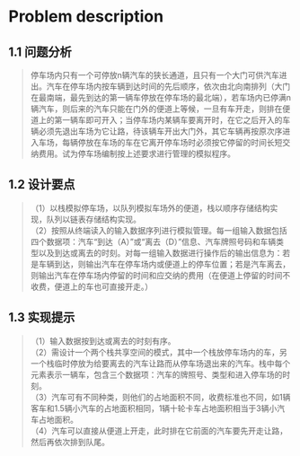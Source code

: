 # Problem description
## 1.1 问题分析
> 停车场内只有一个可停放n辆汽车的狭长通道，且只有一个大门可供汽车进出。汽车在停车场内按车辆到达时间的先后顺序，依次由北向南排列（大门在最南端，最先到达的第一辆车停放在停车场的最北端），若车场内已停满n辆汽车，则后来的汽车只能在门外的便道上等候，一旦有车开走，则排在便道上的第一辆车即可开入；当停车场内某辆车要离开时，在它之后开入的车辆必须先退出车场为它让路，待该辆车开出大门外，其它车辆再按原次序进入车场，每辆停放在车场的车在它离开停车场时必须按它停留的时间长短交纳费用。试为停车场编制按上述要求进行管理的模拟程序。<br>

## 1.2 设计要点
> （1）以栈模拟停车场，以队列模拟车场外的便道，栈以顺序存储结构实现，队列以链表存储结构实现。<br>
> （2）按照从终端读入的输入数据序列进行模拟管理。每一组输入数据包括四个数据项：汽车“到达（A）”或“离去（D）”信息、汽车牌照号码和车辆类型以及到达或离去的时刻。对每一组输入数据进行操作后的输出信息为：若是车辆到达，则输出汽车在停车场内或便道上的停车位置；若是汽车离去，则输出汽车在停车场内停留的时间和应交纳的费用（在便道上停留的时间不收费，便道上的车也可直接开走。）<br>

## 1.3 实现提示
> （1）输入数据按到达或离去的时刻有序。<br>
> （2）需设计一个两个栈共享空间的模式，其中一个栈放停车场内的车，另一个栈临时停放为给要离去的汽车让路而从停车场退出来的汽车。栈中每个元素表示一辆车，包含三个数据项：汽车的牌照号、类型和进入停车场的时刻。<br>
> （3）汽车可有不同种类，则他们的占地面积不同，收费标准也不同，如1辆客车和1.5辆小汽车的占地面积相同，1辆十轮卡车占地面积相当于3辆小汽车占地面积。<br>
> （4）汽车可以直接从便道上开走，此时排在它前面的汽车要先开走让路，然后再依次排到队尾。<br>
